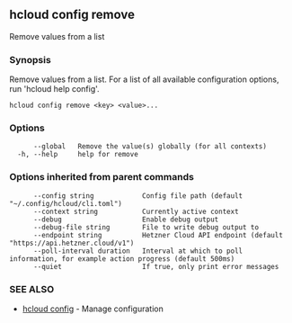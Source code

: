 ## hcloud config remove

Remove values from a list

### Synopsis

Remove values from a list. For a list of all available configuration options, run 'hcloud help config'.

```
hcloud config remove <key> <value>...
```

### Options

```
      --global   Remove the value(s) globally (for all contexts)
  -h, --help     help for remove
```

### Options inherited from parent commands

```
      --config string            Config file path (default "~/.config/hcloud/cli.toml")
      --context string           Currently active context
      --debug                    Enable debug output
      --debug-file string        File to write debug output to
      --endpoint string          Hetzner Cloud API endpoint (default "https://api.hetzner.cloud/v1")
      --poll-interval duration   Interval at which to poll information, for example action progress (default 500ms)
      --quiet                    If true, only print error messages
```

### SEE ALSO

* [hcloud config](hcloud_config.md)	 - Manage configuration
